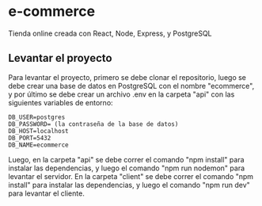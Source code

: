 # e-commerce

Tienda online creada con React, Node, Express, y PostgreSQL

## Levantar el proyecto

Para levantar el proyecto, primero se debe clonar el repositorio, luego se debe crear una base de datos en PostgreSQL con el nombre "ecommerce", y por último se debe crear un archivo .env en la carpeta "api" con las siguientes variables de entorno:

```
DB_USER=postgres
DB_PASSWORD= (la contraseña de la base de datos)
DB_HOST=localhost
DB_PORT=5432
DB_NAME=ecommerce
```

Luego, en la carpeta "api" se debe correr el comando "npm install" para instalar las dependencias, y luego el comando "npm run nodemon" para levantar el servidor. En la carpeta "client" se debe correr el comando "npm install" para instalar las dependencias, y luego el comando "npm run dev" para levantar el cliente.
